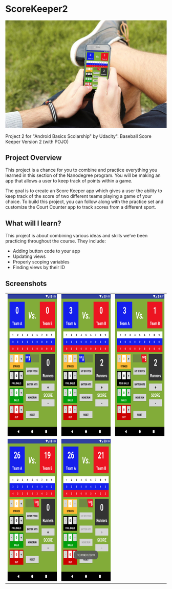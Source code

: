 # ScoreKeeper2
![Cover](/assets/smartmockups_k7nrecto.jpg)

Project 2 for "Android Basics Scolarship" by Udacity". Baseball Score Keeper Version 2 (with POJO)

## Project Overview
This project is a chance for you to combine and practice everything you learned in this section of the Nanodegree program. You will be making an app that allows a user to keep track of points within a game.

The goal is to create an Score Keeper app which gives a user the ability to keep track of the score of two different teams playing a game of your choice. To build this project, you can follow along with the practice set and customize the Court Counter app to track scores from a different sport.

## What will I learn?
This project is about combining various ideas and skills we’ve been practicing throughout the course. They include:

* Adding button code to your app
* Updating views
* Properly scoping variables
* Finding views by their ID

## Screenshots
<table style="margin-left: auto; margin-right: auto;" border="0">
<tbody>
<tr>
<td><img src="https://github.com/Redjack1888/ScoreKeeper2/blob/master/assets/Screenshot_1583956575.png" width="250" height="444" /></td>
<td><img src="https://github.com/Redjack1888/ScoreKeeper2/blob/master/assets/Screenshot_1583957143.png" width="250" height="444" /></td>
<td><img src="https://github.com/Redjack1888/ScoreKeeper2/blob/master/assets/Screenshot_1583956643.png" width="250" height="444" /></td>
</tr>
<tr>
<td><img src="https://github.com/Redjack1888/ScoreKeeper2/blob/master/assets/Screenshot_1583956756.png" width="250" height="444" /></td>
<td><img src="https://github.com/Redjack1888/ScoreKeeper2/blob/master/assets/Screenshot_1583956769.png" width="250" height="444" /></td>
<td></td>
</tr>
</tbody>
</table>

